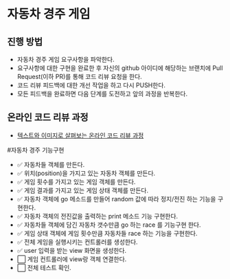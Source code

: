 # 자동차 경주 게임
## 진행 방법
* 자동차 경주 게임 요구사항을 파악한다.
* 요구사항에 대한 구현을 완료한 후 자신의 github 아이디에 해당하는 브랜치에 Pull Request(이하 PR)를 통해 코드 리뷰 요청을 한다.
* 코드 리뷰 피드백에 대한 개선 작업을 하고 다시 PUSH한다.
* 모든 피드백을 완료하면 다음 단계를 도전하고 앞의 과정을 반복한다.

## 온라인 코드 리뷰 과정
* [텍스트와 이미지로 살펴보는 온라인 코드 리뷰 과정](https://github.com/next-step/nextstep-docs/tree/master/codereview)

#자동차 경주 기능구현
* ✅ 자동차들 객체를 만든다.
* ✅ 위치(position)을 가지고 있는 자동차 객체를 만든다.
* ✅ 게임 횟수를 가지고 있는 게임 객체를 만든다.
* ✅ 게임 결과를 가지고 있는 게임 상태 객체를 만든다. 
* ✅ 자동차 객체에 go 메소드를 만들어 random 값에 따라 정지/전진 하는 기능을 구현한다.
* ✅ 자동차 객체의 전진값을 출력하는 print 메소드 기능 구현한다.
* ✅ 자동차들 객체에 담긴 자동차 갯수만큼 go 하는 race 를 기능구현 한다.
* ✅ 게임 상태 객체에 게임 횟수만큼 자동차들 race 하는 기능을 구현한다.
* ✅ 전체 게임을 실행시키는 컨트롤러를 생성한다.
* ✅ user 입력을 받는 view 화면을 생성한다.
* ⬜️ 게임 컨트롤러에 view랑 객체 연결한다.
* ⬜️ 전체 테스트 확인.